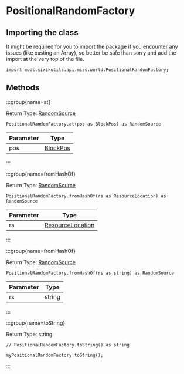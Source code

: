 # PositionalRandomFactory

## Importing the class

It might be required for you to import the package if you encounter any issues (like casting an Array), so better be safe than sorry and add the import at the very top of the file.
```zenscript
import mods.sixikutils.api.misc.world.PositionalRandomFactory;
```


## Methods

:::group{name=at}

Return Type: [RandomSource](/vanilla/api/util/math/RandomSource)

```zenscript
PositionalRandomFactory.at(pos as BlockPos) as RandomSource
```

| Parameter |                    Type                     |
|-----------|---------------------------------------------|
| pos       | [BlockPos](/vanilla/api/util/math/BlockPos) |


:::

:::group{name=fromHashOf}

Return Type: [RandomSource](/vanilla/api/util/math/RandomSource)

```zenscript
PositionalRandomFactory.fromHashOf(rs as ResourceLocation) as RandomSource
```

| Parameter |                            Type                            |
|-----------|------------------------------------------------------------|
| rs        | [ResourceLocation](/vanilla/api/resource/ResourceLocation) |


:::

:::group{name=fromHashOf}

Return Type: [RandomSource](/vanilla/api/util/math/RandomSource)

```zenscript
PositionalRandomFactory.fromHashOf(rs as string) as RandomSource
```

| Parameter |  Type  |
|-----------|--------|
| rs        | string |


:::

:::group{name=toString}

Return Type: string

```zenscript
// PositionalRandomFactory.toString() as string

myPositionalRandomFactory.toString();
```

:::


